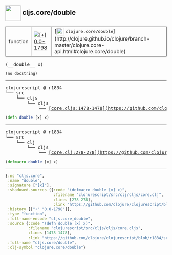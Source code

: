## <img width="48px" valign="middle" src="http://i.imgur.com/Hi20huC.png"> cljs.core/double

 <table border="1">
<tr>
<td>function</td>
<td><a href="https://github.com/cljsinfo/api-refs/tree/0.0-1798"><img valign="middle" alt="[+] 0.0-1798" src="https://img.shields.io/badge/+-0.0--1798-lightgrey.svg"></a> </td>
<td>
[<img height="24px" valign="middle" src="http://i.imgur.com/1GjPKvB.png"> <samp>clojure.core/double</samp>](http://clojure.github.io/clojure/branch-master/clojure.core-api.html#clojure.core/double)
</td>
</tr>
</table>

 <samp>
(__double__ x)<br>
</samp>

```
(no docstring)
```

---

 <pre>
clojurescript @ r1834
└── src
    └── cljs
        └── cljs
            └── <ins>[core.cljs:1478-1478](https://github.com/clojure/clojurescript/blob/r1834/src/cljs/cljs/core.cljs#L1478-L1478)</ins>
</pre>

```clj
(defn double [x] x)
```


---

 <pre>
clojurescript @ r1834
└── src
    └── clj
        └── cljs
            └── <ins>[core.clj:278-278](https://github.com/clojure/clojurescript/blob/r1834/src/clj/cljs/core.clj#L278-L278)</ins>
</pre>

```clj
(defmacro double [x] x)
```

---

```clj
{:ns "cljs.core",
 :name "double",
 :signature ["[x]"],
 :shadowed-sources ({:code "(defmacro double [x] x)",
                     :filename "clojurescript/src/clj/cljs/core.clj",
                     :lines [278 278],
                     :link "https://github.com/clojure/clojurescript/blob/r1834/src/clj/cljs/core.clj#L278-L278"}),
 :history [["+" "0.0-1798"]],
 :type "function",
 :full-name-encode "cljs.core_double",
 :source {:code "(defn double [x] x)",
          :filename "clojurescript/src/cljs/cljs/core.cljs",
          :lines [1478 1478],
          :link "https://github.com/clojure/clojurescript/blob/r1834/src/cljs/cljs/core.cljs#L1478-L1478"},
 :full-name "cljs.core/double",
 :clj-symbol "clojure.core/double"}

```
